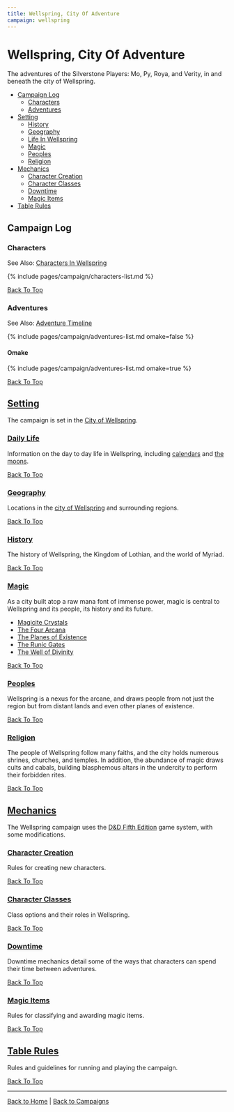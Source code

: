 ```yaml
---
title: Wellspring, City Of Adventure
campaign: wellspring
---
```


# Wellspring, City Of Adventure

The adventures of the Silverstone Players: Mo, Py, Roya, and Verity, in and beneath the city of Wellspring.

- [Campaign Log](#campaign-log)
  - [Characters](#characters)
  - [Adventures](#adventures)
- [Setting](#setting)
  - [History](#history)
  - [Geography](#geography)
  - [Life In Wellspring](#life-in-wellspring)
  - [Magic](#magic)
  - [Peoples](#peoples)
  - [Religion](#religion)
- [Mechanics](#mechanics)
  - [Character Creation](#character-creation)
  - [Character Classes](#character-classes)
  - [Downtime](#downtime)
  - [Magic Items](#magic-items)
- [Table Rules](#table-rules)

## Campaign Log

### Characters

See Also: [Characters In Wellspring]({{site.baseurl}}/campaigns/wellspring/characters)

{% include pages/campaign/characters-list.md %}

[Back To Top](#)

### Adventures

See Also: [Adventure Timeline]({{site.baseurl}}/campaigns/wellspring/adventures)

{% include pages/campaign/adventures-list.md omake=false %}

#### Omake

{% include pages/campaign/adventures-list.md omake=true %}

[Back To Top](#)

## [Setting]({{site.baseurl}}/campaigns/wellspring/setting)

The campaign is set in the [City of Wellspring]({{site.baseurl}}/campaigns/wellspring/setting).

### [Daily Life]({{site.baseurl}}/campaigns/wellspring/setting/daily-life)

Information on the day to day life in Wellspring, including [calendars]({{site.baseurl}}/campaigns/wellspring/setting/daily-life#calendar) and [the moons]({{site.baseurl}}/campaigns/wellspring/setting/daily-life#celestial-bodies).

[Back To Top](#)

### [Geography]({{site.baseurl}}/campaigns/wellspring/setting/geography)

Locations in the [city of Wellspring](#city-of-wellspring) and surrounding regions.

[Back To Top](#)

### [History]({{site.baseurl}}/campaigns/wellspring/setting/history)

The history of Wellspring, the Kingdom of Lothian, and the world of Myriad.

[Back To Top](#)

### [Magic]({{site.baseurl}}/campaigns/wellspring/setting/magic)

As a city built atop a raw mana font of immense power, magic is central to Wellspring and its people, its history and its future.

- [Magicite Crystals]({{site.baseurl}}/campaigns/wellspring/setting/magic#magicite-crystals)
- [The Four Arcana]({{site.baseurl}}/campaigns/wellspring/setting/magic#the-four-arcana)
- [The Planes of Existence]({{site.baseurl}}/campaigns/wellspring/setting/magic#the-planes-of-existence)
- [The Runic Gates]({{site.baseurl}}/campaigns/wellspring/setting/magic#the-runic-gates)
- [The Well of Divinity]({{site.baseurl}}/campaigns/wellspring/setting/magic#the-well-of-divinity)

[Back To Top](#)

### [Peoples]({{site.baseurl}}/campaigns/wellspring/setting/peoples)

Wellspring is a nexus for the arcane, and draws people from not just the region but from distant lands and even other planes of existence.

[Back To Top](#)

### [Religion]({{site.baseurl}}/campaigns/wellspring/setting/religion)

The people of Wellspring follow many faiths, and the city holds numerous shrines, churches, and temples. In addition, the abundance of magic draws cults and cabals, building blasphemous altars in the undercity to perform their forbidden rites.

[Back To Top](#)

## [Mechanics]({{site.baseurl}}/campaigns/wellspring/mechanics)

The Wellspring campaign uses the [D&D Fifth Edition]({{site.baseurl}}/systems/5e) game system, with some modifications.

### [Character Creation]({{site.baseurl}}/campaigns/wellspring/mechanics/character-creation)

Rules for creating new characters.

[Back To Top](#)

### [Character Classes]({{site.baseurl}}/campaigns/wellspring/mechanics/character-classes)

Class options and their roles in Wellspring.

[Back To Top](#)

### [Downtime]({{site.baseurl}}/systems/5e/downtime)

Downtime mechanics detail some of the ways that characters can spend their time between adventures.

[Back To Top](#)

### [Magic Items]({{site.baseurl}}/campaigns/wellspring/mechanics/magic-items)

Rules for classifying and awarding magic items.

[Back To Top](#)

## [Table Rules]({{site.baseurl}}/campaigns/wellspring/table-rules)

Rules and guidelines for running and playing the campaign.

[Back To Top](#)

---

[Back to Home]({{site.baseurl}}/)
|
[Back to Campaigns]({{site.baseurl}}/campaigns)

